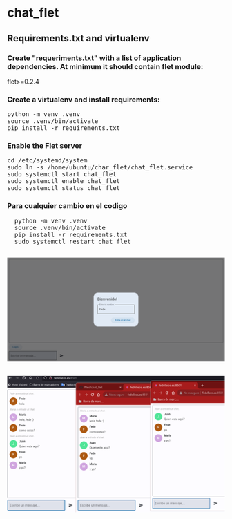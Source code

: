 # chat_flet

## Requirements.txt and virtualenv

### Create "requeriments.txt" with a list of application dependencies. At minimum it should contain flet module:

flet>=0.2.4

### Create a virtualenv and install requirements:
<pre>
python -m venv .venv
source .venv/bin/activate
pip install -r requirements.txt
</pre>

### Enable the Flet server

<pre>
cd /etc/systemd/system
sudo ln -s /home/ubuntu/char_flet/chat_flet.service
sudo systemctl start chat_flet
sudo systemctl enable chat_flet
sudo systemctl status chat_flet
</pre>

### Para cualquier cambio en el codigo

<pre>
  python -m venv .venv
  source .venv/bin/activate
  pip install -r requirements.txt
  sudo systemctl restart chat_flet
</pre>

## 
<img src="img/img.png">

## 
<img src="img/img1.png">
